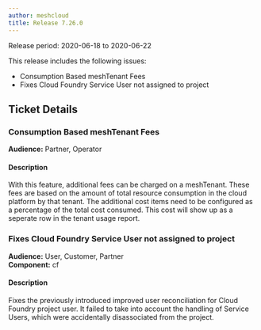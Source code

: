 ```yaml
---
author: meshcloud
title: Release 7.26.0
---
```


Release period: 2020-06-18 to 2020-06-22

This release includes the following issues:
* Consumption Based meshTenant Fees
* Fixes Cloud Foundry Service User not assigned to project
<!--truncate-->

## Ticket Details
### Consumption Based meshTenant Fees
**Audience:** Partner, Operator<br>

#### Description
With this feature, additional fees can be charged on a meshTenant. These fees are based on the amount of total
resource consumption in the cloud platform by that tenant. The additional cost items need to be configured as a percentage
of the total cost consumed. This cost will show up as a seperate row in the tenant usage report.

### Fixes Cloud Foundry Service User not assigned to project
**Audience:** User, Customer, Partner<br>**Component:** cf


#### Description
Fixes the previously introduced improved user reconciliation for Cloud Foundry project user. It failed 
to take into account the handling of Service Users, which were accidentally disassociated from the project.

